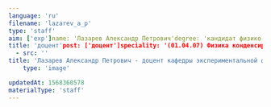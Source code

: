```yaml
---
language: 'ru'
filename: 'lazarev_a_p'
type: 'staff'
aim: ['exp']name: 'Лазарев Александр Петрович'degree: 'кандидат физико-математических наук'
title: 'доцент'post: ['доцент']speciality: '(01.04.07) Физика конденсированного состояния'contacts: []avatar:
  - src: ''
title: 'Лазарев Александр Петрович - доцент кафедры экспериментальной физики'
    type: 'image'

updatedAt: 1568360578
materialType: 'staff'
---
```



